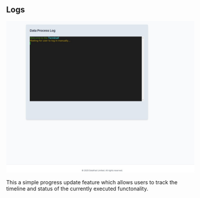 
## Logs

![Alt text](../../Workflow/img/WhatsApp%20Image%202025-03-04%20at%2010.04.38%20AM%20(4).jpeg)

This a simple progress update feature which allows users to track the timeline
and status of the currently executed functonality.


